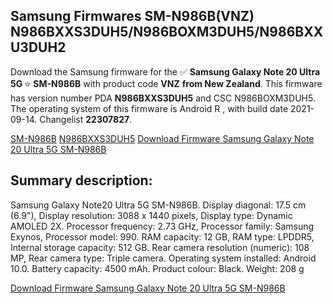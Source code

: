 <h2>Samsung Firmwares SM-N986B(VNZ) N986BXXS3DUH5/N986BOXM3DUH5/N986BXXU3DUH2</h2>
Download the Samsung firmware for the ✅ <strong>Samsung Galaxy Note 20 Ultra 5G </strong> ⭐ <strong>SM-N986B</strong> with product code <strong>VNZ</strong> <strong> from New Zealand</strong>. This firmware has version number PDA <strong>N986BXXS3DUH5</strong> and CSC N986BOXM3DUH5. The operating system of this firmware is Android R , with build date 2021-09-14. Changelist <strong>22307827</strong>.


[SM-N986B](https://samfirm.shop/samsung/model/SM-N986B)
[N986BXXS3DUH5](https://samfirm.shop/samsung/pda/N986BXXS3DUH5)
[Download Firmware Samsung Galaxy Note 20 Ultra 5G SM-N986B](https://samfirm.shop/samsung/firmware/456110)
<h2>Summary description:</h2>
<p>Samsung Galaxy Note20 Ultra 5G SM-N986B. Display diagonal: 17.5 cm (6.9"), Display resolution: 3088 x 1440 pixels, Display type: Dynamic AMOLED 2X. Processor frequency: 2.73 GHz, Processor family: Samsung Exynos, Processor model: 990. RAM capacity: 12 GB, RAM type: LPDDR5, Internal storage capacity: 512 GB. Rear camera resolution (numeric): 108 MP, Rear camera type: Triple camera. Operating system installed: Android 10.0. Battery capacity: 4500 mAh. Product colour: Black. Weight: 208 g</p>


[Download Firmware Samsung Galaxy Note 20 Ultra 5G SM-N986B](https://samfirm.shop/samsung/firmware/456110)

